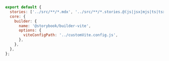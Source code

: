 ```js filename=".storybook/main.js|ts" renderer="common" language="js"
export default {
  stories: ['../src/**/*.mdx', '../src/**/*.stories.@(js|jsx|mjs|ts|tsx)'],
  core: {
    builder: {
      name: '@storybook/builder-vite',
      options: {
        viteConfigPath: '../customVite.config.js',
      },
    },
  },
};
```
